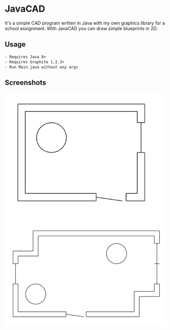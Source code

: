 # JavaCAD

It's a simple CAD program written in Java with my own graphics library for a school assignment.
With JavaCAD you can draw simple blueprints in 2D.

## Usage

    - Requires Java 8+
    - Requires Graphite 1.2.3+
    - Run Main.java without any args

## Screenshots

![Screenshot_0](https://github.com/Adivius/JavaCAD/blob/main/Screenshot_0.png?raw=true)
![Screenshot_1](https://github.com/Adivius/JavaCAD/blob/main/Screenshot_1.png?raw=true)

